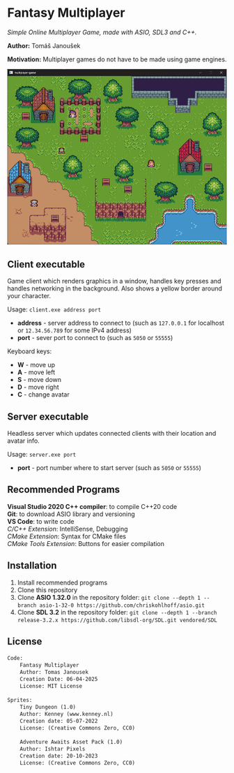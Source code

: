 # Fantasy Multiplayer
*Simple Online Multiplayer Game, made with ASIO, SDL3 and C++.*

**Author:** Tomáš Janoušek

**Motivation:** Multiplayer games do not have to be made using game engines.

![](game.png)

## Client executable
Game client which renders graphics in a window, handles key presses and handles networking in the background. Also shows a yellow border around
your character.

Usage: `client.exe address port`
* **address** - server address to connect to (such as `127.0.0.1` for localhost or `12.34.56.789` for some IPv4 address)
* **port** - sever port to connect to (such as `5050` or `55555`)

Keyboard keys:
* **W** - move up
* **A** - move left
* **S** - move down
* **D** - move right
* **C** - change avatar

## Server executable
Headless server which updates connected clients with their location and avatar info.

Usage: `server.exe port`
* **port** - port number where to start server (such as `5050` or `55555`)

## Recommended Programs
**Visual Studio 2020 C++ compiler**: to compile C++20 code\
**Git**: to download ASIO library and versioning\
**VS Code**: to write code\
*C/C++ Extension*: IntelliSense, Debugging\
*CMake Extension*: Syntax for CMake files\
*CMake Tools Extension*: Buttons for easier compilation

## Installation
1. Install recommended programs
2. Clone this repository
3. Clone **ASIO 1.32.0** in the repository folder: `git clone --depth 1 --branch asio-1-32-0 https://github.com/chriskohlhoff/asio.git`
4. Clone **SDL 3.2** in the repository folder: `git clone --depth 1 --branch release-3.2.x https://github.com/libsdl-org/SDL.git vendored/SDL`


## License
```
Code:
    Fantasy Multiplayer
    Author: Tomas Janousek
    Creation Date: 06-04-2025
    License: MIT License

Sprites:
    Tiny Dungeon (1.0)
    Author: Kenney (www.kenney.nl)
    Creation date: 05-07-2022
    License: (Creative Commons Zero, CC0)

    Adventure Awaits Asset Pack (1.0)
    Author: Ishtar Pixels
    Creation date: 20-10-2023
    License: (Creative Commons Zero, CC0)
```
